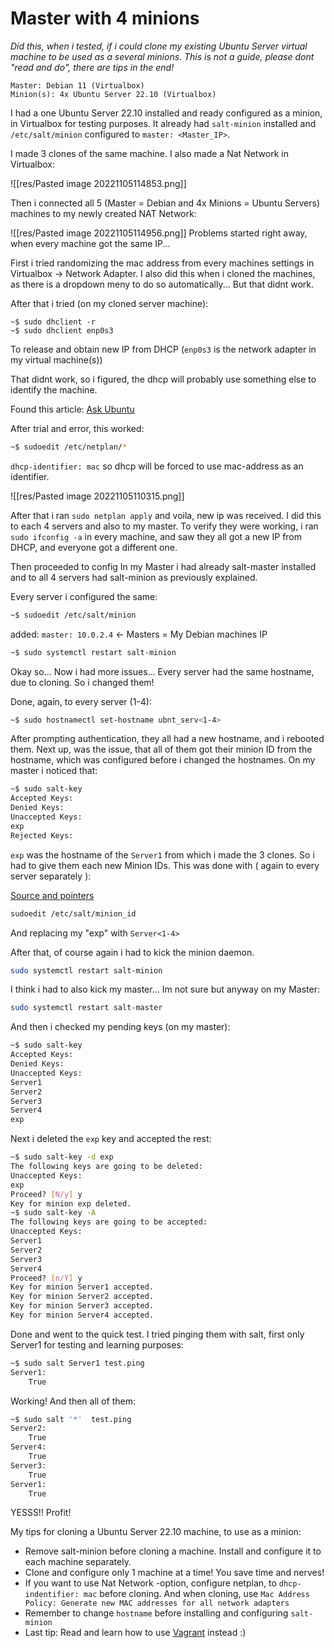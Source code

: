 # Master with 4 minions

*Did this, when i tested, if i could clone my existing Ubuntu Server virtual machine to be used as a several minions. This is not a guide, please dont "read and do", there are tips in the end!*

```
Master: Debian 11 (Virtualbox)
Minion(s): 4x Ubuntu Server 22.10 (Virtualbox)
```
I had a one Ubuntu Server 22.10 installed and ready configured as a minion, in Virtualbox for testing purposes. It already had `salt-minion` installed and `/etc/salt/minion` configured to `master: <Master_IP>`.

I made 3 clones of the same machine.
I also made a Nat Network in Virtualbox:

![[res/Pasted image 20221105114853.png]]

Then i connected all 5 (Master = Debian and 4x Minions = Ubuntu Servers) machines to my newly created NAT Network:

![[res/Pasted image 20221105114956.png]]
Problems started right away, when every machine got the same IP...

First i tried randomizing the mac address from every machines settings in Virtualbox -> Network Adapter. I also did this when i cloned the machines, as there is a dropdown meny to do so automatically... But that didnt work.

After that i tried (on my cloned server machine):
```
~$ sudo dhclient -r
~$ sudo dhclient enp0s3
```

To release and obtain new IP from DHCP (`enp0s3` is the network adapter in my virtual machine(s))

That didnt work, so i figured, the dhcp will probably use something else to identify the machine.

Found this article: [Ask Ubuntu](https://askubuntu.com/questions/1179897/ubuntu-18-04-guests-which-cloned-by-virtualbox-have-the-same-ip-but-different-ma)

After trial and error, this worked:
```bash
~$ sudoedit /etc/netplan/*
```
`dhcp-identifier: mac` so dhcp will be forced to use mac-address as an identifier.

![[res/Pasted image 20221105110315.png]]

After that i ran `sudo netplan apply` and voila, new ip was received.
I did this to each 4 servers and also to my master.
To verify they were working, i ran `sudo ifconfig -a` in every machine, and saw they all got a new IP from DHCP, and everyone got a different one.

Then proceeded to config 
In my Master i had already salt-master installed and to all 4 servers had salt-minion as previously explained.

Every server i configured the same:
```bash
~$ sudoedit /etc/salt/minion
```
added: `master: 10.0.2.4`  <- Masters = My Debian machines IP
```bash
~$ sudo systemctl restart salt-minion
```

Okay so... Now i had more issues... Every server had the same hostname, due to cloning. So i changed them! 

Done, again, to every server (1-4):
```bash
~$ sudo hostnamectl set-hostname ubnt_serv<1-4>
```
After prompting authentication, they all had a new hostname, and i rebooted them.
Next up, was the issue, that all of them got their minion ID from the hostname, which was configured before i changed the hostnames.
On my master i noticed that:
```bash
~$ sudo salt-key
Accepted Keys:
Denied Keys:
Unaccepted Keys:
exp
Rejected Keys: 
```

`exp` was the hostname of the `Server1` from which i made the 3 clones.
So i had to give them each new Minion IDs.
This was done with ( again to every server separately ):

[Source and pointers](https://stackoverflow.com/questions/47648183/how-to-seamlessly-rename-a-minion)
```bash
sudoedit /etc/salt/minion_id
```
And replacing my "exp" with `Server<1-4>`

After that, of course again i had to kick the minion daemon.
```bash
sudo systemctl restart salt-minion
```
I think i had to also kick my master... Im not sure but anyway on my Master:
```bash
sudo systemctl restart salt-master
```

And then i checked my pending keys (on my master):
```bash
~$ sudo salt-key
Accepted Keys:
Denied Keys:
Unaccepted Keys:
Server1
Server2
Server3
Server4
exp
```

Next i deleted the `exp` key and accepted the rest:
```bash
~$ sudo salt-key -d exp
The following keys are going to be deleted:
Unaccepted Keys:
exp
Proceed? [N/y] y
Key for minion exp deleted.
~$ sudo salt-key -A
The following keys are going to be accepted:
Unaccepted Keys:
Server1
Server2
Server3
Server4
Proceed? [n/Y] y
Key for minion Server1 accepted.
Key for minion Server2 accepted.
Key for minion Server3 accepted.
Key for minion Server4 accepted.
```

Done and went to the quick test.
I tried pinging them with salt, first only Server1 for testing and learning purposes:
```bash
~$ sudo salt Server1 test.ping
Server1:
    True
```
Working!
And then all of them:
```bash
~$ sudo salt '*'  test.ping
Server2:
    True
Server4:
    True
Server3:
    True
Server1:
    True
```
YESSS!! Profit!

My tips for cloning a Ubuntu Server 22.10 machine, to use as a minion:
- Remove salt-minion before cloning a machine. Install and configure it to each machine separately.
- Clone and configure only 1 machine at a time! You save time and nerves!
- If you want to use Nat Network -option, configure netplan, to `dhcp-indentifier: mac` before cloning. And when cloning, use `Mac Address Policy: Generate new MAC addresses for all network adapters`
- Remember to change `hostname` before installing and configuring `salt-minion` 
- Last tip: Read and learn how to use [Vagrant](https://www.vagrantup.com/) instead :)

